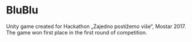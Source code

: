 # BluBlu
Unity game created for Hackathon „Zajedno postižemo više“, Mostar 2017. The game won first place in the first round of competition.
